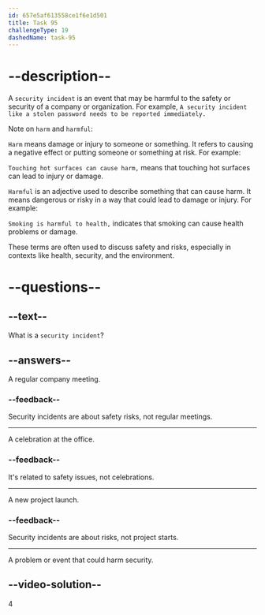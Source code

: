 ```yaml
---
id: 657e5af613558ce1f6e1d501
title: Task 95
challengeType: 19
dashedName: task-95
---
```


# --description--

A `security incident` is an event that may be harmful to the safety or security of a company or organization. For example, `A security incident like a stolen password needs to be reported immediately.`

Note on `harm` and `harmful`:

`Harm` means damage or injury to someone or something. It refers to causing a negative effect or putting someone or something at risk. For example:

`Touching hot surfaces can cause harm,` means that touching hot surfaces can lead to injury or damage.

`Harmful` is an adjective used to describe something that can cause harm. It means dangerous or risky in a way that could lead to damage or injury. For example:

`Smoking is harmful to health,` indicates that smoking can cause health problems or damage.

These terms are often used to discuss safety and risks, especially in contexts like health, security, and the environment.

# --questions--

## --text--

What is a `security incident`?

## --answers--

A regular company meeting.

### --feedback--

Security incidents are about safety risks, not regular meetings.

---

A celebration at the office.

### --feedback--

It's related to safety issues, not celebrations.

---

A new project launch.

### --feedback--

Security incidents are about risks, not project starts.

---

A problem or event that could harm security.

## --video-solution--

4

